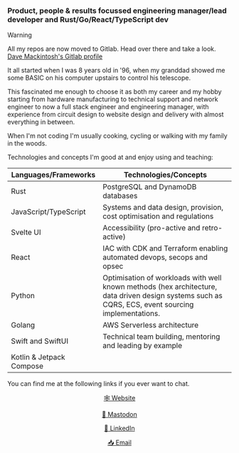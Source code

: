 ### Product, people & results focussed engineering manager/lead developer and Rust/Go/React/TypeScript dev

> [!WARNING]
> All my repos are now moved to Gitlab. Head over there and take a look.  
> [Dave Mackintosh's Gitlab profile](https://gitlab.com/davemackintosh)

It all started when I was 8 years old in '96, when my granddad showed me some BASIC on his computer upstairs to control his telescope. 

This fascinated me enough to choose it as both my career and my hobby starting from hardware manufacturing to technical support and network engineer to now a full stack engineer and engineering manager, with experience from circuit design to website design and delivery with almost everything in between.

When I'm not coding I'm usually cooking, cycling or walking with my family in the woods.

Technologies and concepts I'm good at and enjoy using and teaching:

| Languages/Frameworks  | Technologies/Concepts                                                          |
|-----------------------|--------------------------------------------------------------------------------|
| Rust                  | PostgreSQL and DynamoDB databases                                              |
| JavaScript/TypeScript | Systems and data design, provision, cost optimisation and regulations          |
| Svelte UI             | Accessibility (pro-active and retro-active)                                    |
| React                 | IAC with CDK and Terraform enabling automated devops, secops and opsec         |
| Python                | Optimisation of workloads with well known methods (hex architecture, data driven design systems such as CQRS, ECS, event sourcing implementations.                                 |
| Golang                | AWS Serverless architecture                                                              |
| Swift and SwiftUI     | Technical team building, mentoring and leading by example |
| Kotlin & Jetpack Compose  |  |

You can find me at the following links if you ever want to chat.

<p align="center">
    <a target="_blank" title="Dave Mackintosh - Full stack developer" href="https://dav3.co">🕸 Website</a>
</p>
<p align="center">
    <a rel="me" href="https://fosstodon.org/@davemackintosh">🐘 Mastodon</a>
</p>
<p align="center">
    <a target="_blank" title="Dave Mackintosh LinkedIn" href="https://www.linkedin.com/in/dav3">💼 LinkedIn</a>
</p>
<p align="center">
    <a target="_blank" title="Dave Mackintosh Email" href="mailto: me+github@davemackintosh.co.uk">📥 Email</a>  
</p>
